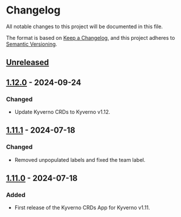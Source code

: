 # Changelog

All notable changes to this project will be documented in this file.

The format is based on [Keep a Changelog](https://keepachangelog.com/en/1.0.0/),
and this project adheres to [Semantic Versioning](https://semver.org/spec/v2.0.0.html).

## [Unreleased]

## [1.12.0] - 2024-09-24

### Changed

- Update Kyverno CRDs to Kyverno v1.12.

## [1.11.1] - 2024-07-18

### Changed

- Removed unpopulated labels and fixed the team label.

## [1.11.0] - 2024-07-18

### Added

- First release of the Kyverno CRDs App for Kyverno v1.11.

[Unreleased]: https://github.com/giantswarm/kyverno-crds/compare/v1.12.0...HEAD
[1.12.0]: https://github.com/giantswarm/kyverno-crds/compare/v1.11.1...v1.12.0
[1.11.1]: https://github.com/giantswarm/kyverno-crds/compare/v1.11.0...v1.11.1
[1.11.0]: https://github.com/giantswarm/kyverno-crds/releases/tag/v1.11.0
